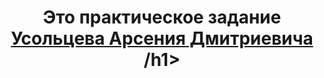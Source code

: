 <h1 align="center">Это практическое задание
    <a href="https://github.com/SonicStalker3" target="_blank">Усольцева Арсения Дмитриевича</a> 
/h1>
<h3 align="center"></h3>
